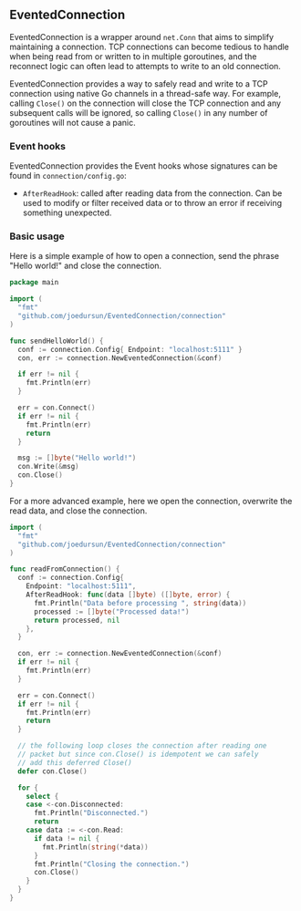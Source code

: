## EventedConnection

EventedConnection is a wrapper around `net.Conn` that aims to simplify maintaining a connection.
TCP connections can become tedious to handle when being read from or written to in multiple
goroutines, and the reconnect logic can often lead to attempts to write to an old connection.

EventedConnection provides a way to safely read and write to a TCP connection using native Go channels
in a thread-safe way. For example, calling `Close()` on the connection will close the TCP connection
and any subsequent calls will be ignored, so calling `Close()` in any number of goroutines will not
cause a panic.

### Event hooks

EventedConnection provides the Event hooks whose signatures can be found in `connection/config.go`:
- `AfterReadHook`: called after reading data from the connection. Can be used to modify or filter received data or to throw an error if receiving something unexpected.

### Basic usage

Here is a simple example of how to open a connection, send the phrase "Hello world!" and close the connection.

```go
package main

import (
  "fmt"
  "github.com/joedursun/EventedConnection/connection"
)

func sendHelloWorld() {
  conf := connection.Config{ Endpoint: "localhost:5111" }
  con, err := connection.NewEventedConnection(&conf)

  if err != nil {
    fmt.Println(err)
  }

  err = con.Connect()
  if err != nil {
    fmt.Println(err)
    return
  }

  msg := []byte("Hello world!")
  con.Write(&msg)
  con.Close()
}

```

For a more advanced example, here we open the connection, overwrite the read data, and close the connection.

```go
import (
  "fmt"
  "github.com/joedursun/EventedConnection/connection"
)

func readFromConnection() {
  conf := connection.Config{
    Endpoint: "localhost:5111",
    AfterReadHook: func(data []byte) ([]byte, error) {
      fmt.Println("Data before processing ", string(data))
      processed := []byte("Processed data!")
      return processed, nil
    },
  }

  con, err := connection.NewEventedConnection(&conf)
  if err != nil {
    fmt.Println(err)
  }

  err = con.Connect()
  if err != nil {
    fmt.Println(err)
    return
  }

  // the following loop closes the connection after reading one
  // packet but since con.Close() is idempotent we can safely
  // add this deferred Close()
  defer con.Close()

  for {
    select {
    case <-con.Disconnected:
      fmt.Println("Disconnected.")
      return
    case data := <-con.Read:
      if data != nil {
        fmt.Println(string(*data))
      }
      fmt.Println("Closing the connection.")
      con.Close()
    }
  }
}
```
